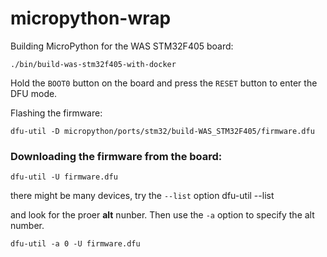 micropython-wrap
================

Building MicroPython for the WAS STM32F405 board:

    ./bin/build-was-stm32f405-with-docker

Hold the `BOOT0` button on the board and press the `RESET` button to enter the DFU mode.

Flashing the firmware:

    dfu-util -D micropython/ports/stm32/build-WAS_STM32F405/firmware.dfu


### Downloading the firmware from the board:

    dfu-util -U firmware.dfu

there might be many devices, try the `--list` option
    dfu-util --list

and look for the proer __alt__ nunber. Then use the `-a` option to specify the alt number.

    dfu-util -a 0 -U firmware.dfu

